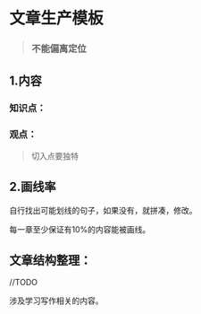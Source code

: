 

# 文章生产模板

> ### 不能偏离定位





## 1.内容

### 知识点：



### 观点：

> 切入点要独特





## 2.画线率

自行找出可能划线的句子，如果没有，就拼凑，修改。

每一章至少保证有10%的内容能被画线。







## 文章结构整理：

//TODO

涉及学习写作相关的内容。